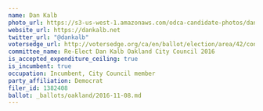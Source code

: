 ```yaml
---
name: Dan Kalb
photo_url: https://s3-us-west-1.amazonaws.com/odca-candidate-photos/dan-kalb2.png
website_url: https://dankalb.net
twitter_url: "@dankalb"
votersedge_url: http://votersedge.org/ca/en/ballot/election/area/42/contests/contest/13235/candidate/130756?&county=Alameda%20County&election_authority_id=1
committee_name: Re-Elect Dan Kalb Oakland City Council 2016
is_accepted_expenditure_ceiling: true
is_incumbent: true
occupation: Incumbent, City Council member
party_affiliation: Democrat
filer_id: 1382408
ballot: _ballots/oakland/2016-11-08.md
---
```

